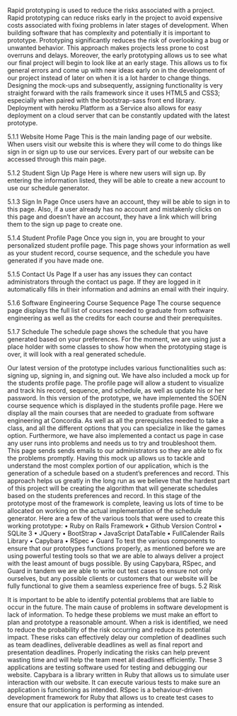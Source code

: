 Rapid prototyping is used to reduce the risks associated with a project. Rapid prototyping can reduce risks early in the project to avoid expensive costs associated with fixing problems in later stages of development. When building software that has complexity and potentially it is important to prototype. Prototyping significantly reduces the risk of overlooking a bug or unwanted behavior. This approach makes projects less prone to cost overruns and delays. Moreover, the early prototyping allows us to see what our final project will begin to look like at an early stage. This allows us to fix general errors and come up with new ideas early on in the development of our project instead of later on when it is a lot harder to change things. 
Designing the mock-ups and subsequently, assigning functionality is very straight forward with the rails framework since it uses HTML5 and CSS3; especially when paired with the bootstrap-sass front end library. Deployment with heroku Platform as a Service also allows for easy deployment on a cloud server that can be constantly updated with the latest prototype. 


5.1.1 Website Home Page
This is the main landing page of our website. When users visit our website this is where they will come to do things like sign in or sign up to use our services. Every part of our website can be accessed through this main page. 

5.1.2 Student Sign Up Page
Here is where new users will sign up. By entering the information listed, they will be able to create a new account to use our schedule generator. 


5.1.3 Sign In Page
Once users have an account, they will be able to sign in to this page. Also, if a user already has no account and mistakenly clicks on this page and doesn’t have an account, they have a link which will bring them to the sign up page to create one. 

5.1.4 Student Profile Page
Once you sign in, you are brought to your personalized student profile page. This page shows your information as well as your student record, course sequence, and the schedule you have generated if you have made one. 

5.1.5 Contact Us Page
If a user has any issues they can contact administrators through the contact us page. If they are logged in it automatically fills in their information and admins an email with their inquiry.

5.1.6 Software Engineering Course Sequence Page
The course sequence page displays the full list of courses needed to graduate from software engineering as well as the credits for each course and their prerequisites. 


5.1.7 Schedule 
The schedule page shows the schedule that you have generated based on your preferences. For the moment, we are using just a place holder with some classes to show how when the prototyping stage is over, it will look with a real generated schedule. 

Our latest version of the prototype includes various functionalities such as: signing up, signing in, and signing out. We have also included a mock up for the students profile page. The profile page will allow a student to visualize and track his record, sequence, and schedule, as well as update his or her password. In this version of the prototype, we have implemented the SOEN course sequence which is displayed in the students profile page. Here we display all the main courses that are needed to graduate from software engineering at Concordia. As well as all the prerequisites needed to take a class, and all the different options that you can specialize in like the games option. Furthermore, we have also implemented a contact us page in case any user runs into problems and needs us to try and troubleshoot them. This page sends sends emails to our administrators so they are able to fix the problems promptly. 
	Having this mock up allows us to tackle and understand the most complex portion of our application, which is the generation of a schedule based on a student’s preferences and record. This approach helps us greatly in the long run as we believe that the hardest part of this project will be creating the algorithm that will generate schedules based on the students preferences and record. In this stage of the prototype most of the framework is complete, leaving us lots of time to be allocated on working on the actual implementation of the schedule generator. 
	Here are a few of the various tools that were used to create this working prototype:
•	Ruby on Rails Framework
•	Github Version Control
•	SQLite 3
•	JQuery
•	BootStrap
•	JavaScript DataTable
•	FullCalender Rails Library
•	Capybara
•	RSpec
•	Guard
	To test the various components to ensure that our prototypes functions properly, as mentioned before we are using powerful testing tools so that we are able to always deliver a project with the least amount of bugs possible. By using Capybara, RSpec, and Guard in tandem we are able to write out test cases to ensure not only ourselves, but any possible clients or customers that our website will be fully functional to give them a seamless experience free of bugs. 
5.2 Risk

It is important to be able to identify potential problems that are liable to occur in the future. The main cause of problems in software development is lack of information. To hedge these problems we must make an effort to plan and prototype a reasonable amount.
When a risk is identified, we need to reduce the probability of the risk occurring and reduce its potential impact.  These risks can effectively delay our completion of deadlines such as team deadlines, deliverable deadlines as well as final report and presentation deadlines. Properly indicating the risks can help prevent wasting time and will help the team meet all deadlines efficiently. 
These 3 applications are testing software used for testing and debugging our website. Capybara is a library written in Ruby that allows us to simulate user interaction with our website. It can execute various tests to make sure an application is functioning as intended. RSpec is a behaviour-driven development framework for Ruby that allows us to create test cases to ensure that our application is performing as intended.
